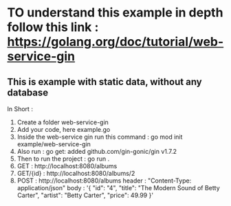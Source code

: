 # TO understand this example in depth follow this link : https://golang.org/doc/tutorial/web-service-gin

<h2> This is example with static data, without any database </h2>

In Short :
1. Create a folder web-service-gin
2. Add your code, here example.go
3. Inside the web-service gin run this command : go mod init example/web-service-gin
4. Also run : go get: added github.com/gin-gonic/gin v1.7.2
5. Then to run the project : go run .
6. GET : http://localhost:8080/albums
7. GET/{id} : http://localhost:8080/albums/2
8. POST : http://localhost:8080/albums
          header : "Content-Type: application/json"
          body : '{
                   "id": "4",
                   "title": "The Modern Sound of Betty Carter",
                   "artist": "Betty Carter",
                   "price": 49.99
                   }'
